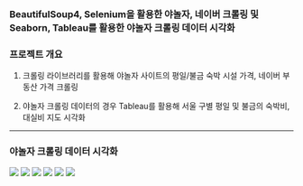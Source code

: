 ### BeautifulSoup4, Selenium을 활용한 야놀자, 네이버 크롤링 및 Seaborn, Tableau를 활용한 야놀자 크롤링 데이터 시각화

### 프로젝트 개요

1) 크롤링 라이브러리를 활용해 야놀자 사이트의 평일/불금 숙박 시설 가격, 네이버 부동산 가격 크롤링

2) 야놀자 크롤링 데이터의 경우 Tableau를 활용해 서울 구별 평일 및 불금의 숙박비, 대실비 지도 시각화 

------------------------

### 야놀자 크롤링 데이터 시각화

<img src= "https://user-images.githubusercontent.com/35323742/53690695-dfd10000-3db2-11e9-94ea-cf5ccda21c95.PNG">

<img src= "https://user-images.githubusercontent.com/35323742/53690711-46eeb480-3db3-11e9-9904-614ec56fa44c.PNG">

<img src= "https://user-images.githubusercontent.com/35323742/53690712-48b87800-3db3-11e9-865b-8aa3c2e1a778.PNG">

<img src= "https://user-images.githubusercontent.com/35323742/53690713-4fdf8600-3db3-11e9-8bdf-e0f498b09831.PNG">

<img src= "https://user-images.githubusercontent.com/35323742/53690714-51a94980-3db3-11e9-9cb6-2cd0318d6068.PNG">

<img src= "https://user-images.githubusercontent.com/35323742/53690715-52da7680-3db3-11e9-8651-a94d1ff6011f.PNG">
